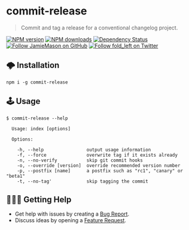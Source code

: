 # commit-release

> Commit and tag a release for a conventional changelog project.

[![NPM version](http://img.shields.io/npm/v/commit-release.svg?style=flat-square)](https://www.npmjs.com/package/commit-release)
[![NPM downloads](http://img.shields.io/npm/dm/commit-release.svg?style=flat-square)](https://www.npmjs.com/package/commit-release)
[![Dependency Status](http://img.shields.io/david/JamieMason/commit-release.svg?style=flat-square)](https://david-dm.org/JamieMason/commit-release)
[![Follow JamieMason on GitHub](https://img.shields.io/github/followers/JamieMason.svg?style=social&label=Follow)](https://github.com/JamieMason)
[![Follow fold_left on Twitter](https://img.shields.io/twitter/follow/fold_left.svg?style=social&label=Follow)](https://twitter.com/fold_left)

## 🌩 Installation

```
npm i -g commit-release
```

## 🕹 Usage

```
$ commit-release --help

  Usage: index [options]

  Options:

    -h, --help                output usage information
    -f, --force               overwrite tag if it exists already
    -n, --no-verify           skip git commit hooks
    -o, --override [version]  override recommended version number
    -p, --postfix [name]      a postfix such as "rc1", "canary" or "beta1"
    -t, --no-tag'             skip tagging the commit
```

## 🙋🏾‍♀️ Getting Help

- Get help with issues by creating a
  [Bug Report](https://github.com/JamieMason/commit-release/issues/new?template=bug_report.md).
- Discuss ideas by opening a
  [Feature Request](https://github.com/JamieMason/commit-release/issues/new?template=feature_request.md).
